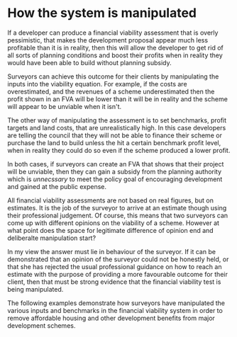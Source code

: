 # How the system is manipulated

If a developer can produce a financial viability assessment that is overly pessimistic, that makes the development proposal appear much less profitable than it is in reality, then this will allow the developer to get rid of all sorts of planning conditions and boost their profits when in reality they would have been able to build without planning subsidy.

Surveyors can achieve this outcome for their clients by manipulating the inputs into the viability equation. For example, if the costs are overestimated, and the revenues of a scheme underestimated then the profit shown in an FVA will be lower than it will be in reality and the scheme will appear to be unviable when it isn't.

The other way of manipulating the assessment is to set benchmarks, profit targets and land costs, that are unrealistically high. In this case developers are telling the council that they will not be able to finance their scheme or purchase the land to build unless the hit a certain benchmark profit level, when in reality they could do so even if the scheme produced a lower profit.

In both cases, if surveyors can create an FVA that shows that their project will be unviable, then they can gain a subsidy from the planning authority which is _unnecssary_ to meet the policy goal of encouraging development and gained at the public expense.

All financial viability assessments are not based on real figures, but on estimates. It is the job of the surveyor to arrive at an estimate though using their professional judgement. Of course, this means that two surveyors can come up with different opinions on the viability of a scheme. However at what point does the space for legitimate difference of opinion end and deliberalte manipulation start?

In my view the answer must lie in behaviour of the surveyor. If it can be demonstrated that an opinion of the surveyor could not be honestly held, or that she has rejected the usual professional guidance on how to reach an estimate with the purpose of providing a more favourable outcome for their client, then that must be strong evidence that the financial viability test is being manipulated. 

The following examples demonstrate how surveyors have manipulated the various inputs and benchmarks in the financial viability system in order to remove affordable housing and other development benefits from major development schemes. 

